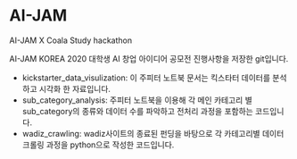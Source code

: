# AI-JAM
AI-JAM X Coala Study hackathon

AI-JAM KOREA 2020 대학생 AI 창업 아이디어 공모전 진행사항을 저장한 git입니다.
* kickstarter_data_visulization: 이 주피터 노트북 문서는 킥스타터 데이터를 분석하고 시각화 한 자료입니다.
* sub_category_analysis: 주피터 노트북을 이용해 각 메인 카테고리 별 sub_category의 종류와 데이터 수를 파악하고 전처리 과정을 포함하는 코드입니다.
* wadiz_crawling: wadiz사이트의 종료된 펀딩을 바탕으로 각 카테고리별 데이터 크롤링 과정을 python으로 작성한 코드입니다.
